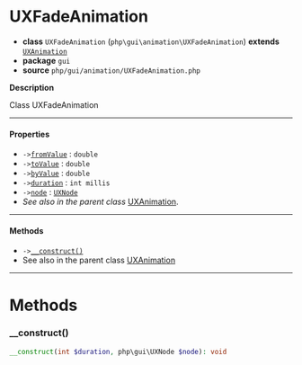 # UXFadeAnimation

- **class** `UXFadeAnimation` (`php\gui\animation\UXFadeAnimation`) **extends** [`UXAnimation`](https://github.com/jphp-compiler/jphp/blob/master/exts/jphp-gui-ext/api-docs/classes/php/gui/animation/UXAnimation.md)
- **package** `gui`
- **source** `php/gui/animation/UXFadeAnimation.php`

**Description**

Class UXFadeAnimation

---

#### Properties

- `->`[`fromValue`](#prop-fromvalue) : `double`
- `->`[`toValue`](#prop-tovalue) : `double`
- `->`[`byValue`](#prop-byvalue) : `double`
- `->`[`duration`](#prop-duration) : `int millis`
- `->`[`node`](#prop-node) : [`UXNode`](https://github.com/jphp-compiler/jphp/blob/master/exts/jphp-gui-ext/api-docs/classes/php/gui/UXNode.md)
- *See also in the parent class* [UXAnimation](https://github.com/jphp-compiler/jphp/blob/master/exts/jphp-gui-ext/api-docs/classes/php/gui/animation/UXAnimation.md).

---

#### Methods

- `->`[`__construct()`](#method-__construct)
- See also in the parent class [UXAnimation](https://github.com/jphp-compiler/jphp/blob/master/exts/jphp-gui-ext/api-docs/classes/php/gui/animation/UXAnimation.md)

---
# Methods

<a name="method-__construct"></a>

### __construct()
```php
__construct(int $duration, php\gui\UXNode $node): void
```
